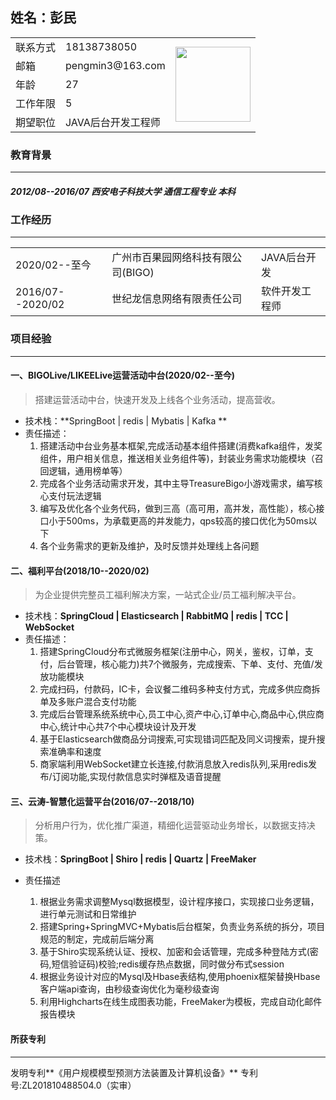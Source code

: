 ## 姓名：彭民

<table>
	<tr>
		<td>联系方式</td>
		<td>18138738050</td>
		<td rowspan="6">
            <img src="https://img-blog.csdnimg.cn/20191110184329766.png" width="120">
        </td>
	</tr>
	<tr>
		<td> 邮箱</td>
		<td>pengmin3@163.com</td>
	</tr>
	<tr>
		<td> 年龄</td>
		<td>27</td>
	</tr>
	<tr>
		<td> 工作年限</td>
		<td>5</td>
	</tr>
	<tr>
		<td> 期望职位</td>
		<td>JAVA后台开发工程师</td>
	</tr>
</table>

### 教育背景
---
##### 2012/08--2016/07		 西安电子科技大学 		通信工程专业 		本科  

### 工作经历
---
<table>
	<tr>
		<td>2020/02--至今</td>
		<td>广州市百果园网络科技有限公司(BIGO)</td>
        <td>JAVA后台开发</td>
	</tr>
	<tr>
		<td> 2016/07--2020/02</td>
		<td>世纪龙信息网络有限责任公司</td>
         <td>软件开发工程师</td>
	</tr>
</table>

### 项目经验
---
#### 一、BIGOLive/LIKEELive运营活动中台(2020/02--至今)
> 搭建运营活动中台，快速开发及上线各个业务活动，提高营收。

+ 技术栈：**SpringBoot | redis | Mybatis | Kafka **
+ 责任描述：
  1. 搭建活动中台业务基本框架,完成活动基本组件搭建(消费kafka组件，发奖组件，用户相关信息，推送相关业务组件等)，封装业务需求功能模块（召回逻辑，通用榜单等）
  2. 完成各个业务活动需求开发，其中主导TreasureBigo小游戏需求，编写核心支付玩法逻辑
  3. 编写及优化各个业务代码，做到三高（高可用，高并发，高性能），核心接口小于500ms，为承载更高的并发能力，qps较高的接口优化为50ms以下
  4. 各个业务需求的更新及维护，及时反馈并处理线上各问题
  


#### 二、福利平台(2018/10--2020/02)

> 为企业提供完整员工福利解决方案，一站式企业/员工福利解决平台。

+ 技术栈：**SpringCloud | Elasticsearch | RabbitMQ | redis | TCC | WebSocket**
+ 责任描述：
  1. 搭建SpringCloud分布式微服务框架(注册中心，网关，鉴权，订单，支付，后台管理，核心能力)共7个微服务，完成搜索、下单、支付、充值/发放功能模块
  2. 完成扫码，付款码，IC卡，会议餐二维码多种支付方式，完成多供应商拆单及多账户混合支付功能
  3. 完成后台管理系统系统中心,员工中心,资产中心,订单中心,商品中心,供应商中心,统计中心共7个中心模块设计及开发
  4. 基于Elasticsearch做商品分词搜索,可实现错词匹配及同义词搜索，提升搜索准确率和速度
  5. 商家端利用WebSocket建立长连接,付款消息放入redis队列,采用redis发布/订阅功能,实现付款信息实时弹框及语音提醒
#### 三、云涛-智慧化运营平台(2016/07--2018/10)

> 分析用户行为，优化推广渠道，精细化运营驱动业务增长，以数据支持决策。

+ 技术栈：**SpringBoot | Shiro | redis | Quartz | FreeMaker** 

+ 责任描述

  1. 根据业务需求调整Mysql数据模型，设计程序接口，实现接口业务逻辑，进行单元测试和日常维护
  2. 搭建Spring+SpringMVC+Mybatis后台框架，负责业务系统的拆分，项目规范的制定，完成前后端分离
  3. 基于Shiro实现系统认证、授权、加密和会话管理，完成多种登陆方式(密码,短信验证码)校验;redis缓存热点数据，同时做分布式session
  4. 根据业务设计对应的Mysql及Hbase表结构,使用phoenix框架替换Hbase客户端api查询，由秒级查询优化为毫秒级查询
  5. 利用Highcharts在线生成图表功能，FreeMaker为模板，完成自动化邮件报告模块
  

#### 所获专利
---
发明专利**《用户规模模型预测方法装置及计算机设备》**    专利号:ZL201810488504.0（实审）

